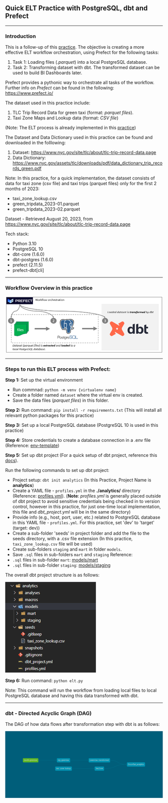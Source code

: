 ## Quick ELT Practice with PostgreSQL, dbt and Prefect
---

### Introduction
This is a follow-up of this [practice](https://github.com/DoThNg/Data-Engineering-Projects/tree/main/1_PostgreSQL_ETL). The objective is creating a more effective ELT workflow orchestration, using Prefect for the following tasks:
1. Task 1: Loading files (*.parquet*) into a local PostgreSQL database.
2. Task 2: Transforming dataset with dbt. The transformed dataset can be used to build BI Dashboards later.

Prefect provides a pythonic way to orchestrate all tasks of the workflow. Further info on *Prefect* can be found in the following: https://www.prefect.io/


The dataset used in this practice include:
1. TLC Trip Record Data for green taxi (format: *parquet files*).
2. Taxi Zone Maps and Lookup data (format: *CSV file*)

(Note: The ELT process is already implemented in this [practice](https://github.com/DoThNg/Data-Engineering-Projects/tree/main/1_PostgreSQL_ETL))

The Dataset and Data Dictionary used in this practice can be found and downloaded in the folllowing: 
1. Dataset: https://www.nyc.gov/site/tlc/about/tlc-trip-record-data.page
2. Data Dictionary: https://www.nyc.gov/assets/tlc/downloads/pdf/data_dictionary_trip_records_green.pdf

Note: In this practice, for a quick implementation, the dataset consists of data for taxi zone (csv file) and taxi trips (parquet files) only for the first 2 months of 2023:
- taxi_zone_lookup.csv
- green_tripdata_2023-01.parquet
- green_tripdata_2023-02.parquet 

Dataset - Retrieved August 20, 2023, from https://www.nyc.gov/site/tlc/about/tlc-trip-record-data.page

Tech stack:
- Python 3.10
- PostgreSQL 10
- dbt-core (1.6.0)
- dbt-postgres (1.6.0)
- prefect (2.11.5)
- prefect-dbt[cli]

---
### Workflow Overview in this practice

  ![workflow](https://github.com/DoThNg/Data-Engineering-Projects/blob/main/2_ELT_Prefect/docs/project_workflow.png)

---

### Steps to run this ELT process with Prefect:
**Step 1:** Set up the virtual environment
- Run commnad: `python -m venv {virtualenv name}` 
- Create a folder named `dataset` where the virtual env is created. 
- Save the data files (*parquet files*) in this folder. 

**Step 2:** Run command: `pip install -r requirements.txt` (This will install all relevant python packages for this practice)

**Step 3:** Set up a local PostgreSQL database (PostgreSQL 10 is used in this practice)

**Step 4:** Store credentials to create a database connection in a .env file (Reference: [env-template](https://github.com/DoThNg/Data-Engineering-Projects/blob/main/2_ELT_Prefect/env-template))

**Step 5:** Set up dbt project (For a quick setup of dbt project, reference this [docs](https://docs.getdbt.com/quickstarts/manual-install?step=2)). 

Run the following commands to set up dbt project: 
- Project setup: `dbt init analytics` (In this Practice, Project Name is **analytics**)
- Create a YAML file - `profiles.yml` in the **./analytics/** directory (Reference: [profiles.yml](https://github.com/DoThNg/Data-Engineering-Projects/blob/main/2_ELT_Prefect/analytics/profiles.yml)). (**Note**: *profiles.yml* is generally placed outside of dbt project to avoid sensitive credentials being checked in to version control, however in this practice, for just one-time local implementation, this file and *dbt_project.yml* will be in the same directory)
- Provide info (e.g., host, port, user, etc.) related to PostgreSQL database in this YAML file - `profiles.yml`. For this practice, set 'dev' to 'target' (target: dev))
- Create a sub-folder 'seeds' in project folder and add the file to the seeds directory, with a .csv file extension (In this practice, `taxi_zone_lookup.csv` file will be used)
- Create sub-folders `staging` and `mart` in folder `models`.
- Save `.sql` files in sub-folders `mart` and `staging`
Reference:
 - `.sql` files in sub-folder `mart`: [models/mart](https://github.com/DoThNg/Data-Engineering-Projects/tree/main/2_ELT_Prefect/analytics/models/mart)
 - `.sql` files in sub-folder `staging`: [models/staging](https://github.com/DoThNg/Data-Engineering-Projects/tree/main/2_ELT_Prefect/analytics/models/staging)

The overall dbt project structure is as follows:

  ![dbt project structure](https://github.com/DoThNg/Data-Engineering-Projects/blob/main/2_ELT_Prefect/docs/dbt_project_structure.png)

**Step 6:** Run command: `python elt.py`

Note: This command will run the workflow from loading local files to local PostgreSQL database and having this data transformed with dbt.

---

### dbt - Directed Acyclic Graph (DAG) 
The DAG of how data flows after transformation step with dbt is as follows:

![dbt project dag](https://github.com/DoThNg/Data-Engineering-Projects/blob/main/1_PostgreSQL_ETL/docs/dbt-dag.png)
